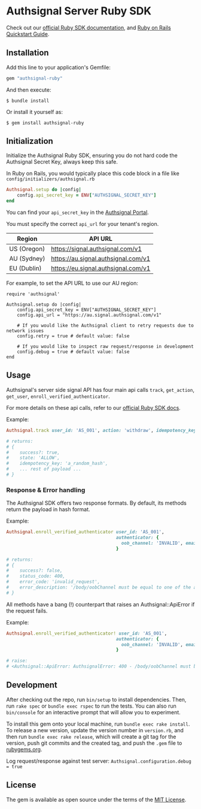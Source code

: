 # Authsignal Server Ruby SDK

Check out our [official Ruby SDK documentation](https://docs.authsignal.com/sdks/server/ruby), and [Ruby on Rails Quickstart Guide](https://docs.authsignal.com/quickstarts/ruby-on-rails).

## Installation

Add this line to your application's Gemfile:

```ruby
gem "authsignal-ruby"
```

And then execute:

    $ bundle install

Or install it yourself as:

    $ gem install authsignal-ruby

## Initialization

Initialize the Authsignal Ruby SDK, ensuring you do not hard code the Authsignal Secret Key, always keep this safe.

In Ruby on Rails, you would typically place this code block in a file like `config/initializers/authsignal.rb`

```ruby
Authsignal.setup do |config|
    config.api_secret_key = ENV["AUTHSIGNAL_SECRET_KEY"]
end
```

You can find your `api_secret_key` in the [Authsignal Portal](https://portal.authsignal.com/organisations/tenants/api).

You must specify the correct `api_url` for your tenant's region.

| Region      | API URL                             |
| ----------- | ----------------------------------- |
| US (Oregon) | https://signal.authsignal.com/v1    |
| AU (Sydney) | https://au.signal.authsignal.com/v1 |
| EU (Dublin) | https://eu.signal.authsignal.com/v1 |

For example, to set the API URL to use our AU region:

```
require 'authsignal'

Authsignal.setup do |config|
    config.api_secret_key = ENV["AUTHSIGNAL_SECRET_KEY"]
    config.api_url = "https://au.signal.authsignal.com/v1"

    # If you would like the Authsignal client to retry requests due to network issues
    config.retry = true # default value: false

    # If you would like to inspect raw request/response in development
    config.debug = true # default value: false
end
```

## Usage

Authsignal's server side signal API has four main api calls `track`, `get_action`, `get_user`, `enroll_verified_authenticator`.

For more details on these api calls, refer to our [official Ruby SDK docs](https://docs.authsignal.com/sdks/server/ruby#track).

Example:

```ruby
Authsignal.track user_id: 'AS_001', action: 'withdraw', idempotency_key: 'a_random_hash'

# returns:
# {
#    success?: true,
#    state: 'ALLOW',
#    idempotency_key: 'a_random_hash',
#    ... rest of payload ...
# }
```

### Response & Error handling

The Authsignal SDK offers two response formats. By default, its methods return the payload in hash format.

Example:

```ruby
Authsignal.enroll_verified_authenticator user_id: 'AS_001',
                                         authenticator: {
                                           oob_channel: 'INVALID', email: 'joebloke@authsignal.com'
                                         }

# returns:
# {
#    success?: false,
#    status_code: 400,
#    error_code: 'invalid_request',
#    error_description: '/body/oobChannel must be equal to one of the allowed values'
# }
```

All methods have a bang (!) counterpart that raises an Authsignal::ApiError if the request fails.

Example:

```ruby
Authsignal.enroll_verified_authenticator! user_id: 'AS_001',
                                         authenticator: {
                                           oob_channel: 'INVALID', email: 'joebloke@authsignal.com'
                                         }

# raise:
# <Authsignal::ApiError: AuthsignalError: 400 - /body/oobChannel must be equal to one of the allowed values. status_code: 401, error_code: invalid_request, error_description: /body/oobChannel must be equal to one of the allowed values.
```

## Development

After checking out the repo, run `bin/setup` to install dependencies. Then, run `rake spec` or `bundle exec rspec` to run the tests. You can also run `bin/console` for an interactive prompt that will allow you to experiment.

To install this gem onto your local machine, run `bundle exec rake install`. To release a new version, update the version number in `version.rb`, and then run `bundle exec rake release`, which will create a git tag for the version, push git commits and the created tag, and push the `.gem` file to [rubygems.org](https://rubygems.org).

Log request/response against test server: `Authsignal.configuration.debug = true`

## License

The gem is available as open source under the terms of the [MIT License](https://opensource.org/licenses/MIT).
